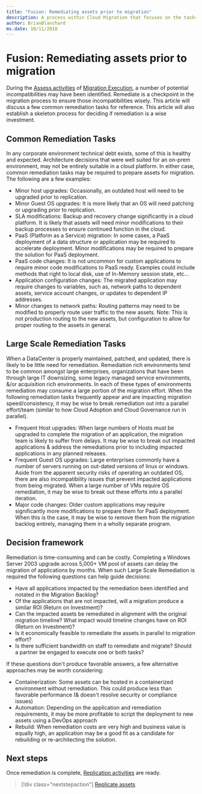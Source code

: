 ```yaml
---
title: "Fusion: Remediating assets prior to migration"
description: A process within Cloud Migration that focuses on the tasks of migrating workloads to the cloud
author: BrianBlanchard
ms.date: 10/11/2018
---
```


# Fusion: Remediating assets prior to migration
  
During the [Assess activities](assess.md) of [Migration Execution](overview.md), a number of potential incompatibilities may have been identified. Remediate is a checkpoint in the migration process to ensure those incompatibilities wisely. This article will discuss a few common remediation tasks for reference. This article will also establish a skeleton process for deciding if remediation is a wise investment.

## Common Remediation Tasks

In any corporate environment technical debt exists, some of this is healthy and expected. Architecture decisions that were well suited for an on-prem environment, may not be entirely suitable in a cloud platform. In either case, common remediation tasks may be required to prepare assets for migration. The following are a few examples:

* Minor host upgrades: Occasionally, an outdated host will need to be upgraded prior to replication.
* Minor Guest OS upgrades: It is more likely that an OS will need patching or upgrading prior to replication.
* SLA modifications: Backup and recovery change significantly in a cloud platform. It is likely that assets will need minor modifications to their backup processes to ensure continued function in the cloud.
* PaaS (Platform as a Service) migration: In some cases, a PaaS deployment of a data structure or application may be required to accelerate deployment. Minor modifications may be required to prepare the solution for PaaS deployment.
* PaaS code changes: It is not uncommon for custom applications to require minor code modifications to PaaS ready. Examples could include methods that right to local disk, use of In-Memory session state, etc...
* Application configuration changes: The migrated application may require changes to variables, such as, network paths to dependent assets, service account changes, or updates to dependent IP addresses.
* Minor changes to network paths: Routing patterns may need to be modified to properly route user traffic to the new assets. Note: This is not production routing to the new assets, but configuration to allow for proper routing to the assets in general.

## Large Scale Remediation Tasks

When a DataCenter is properly maintained, patched, and updated, there is likely to be little need for remediation. Remediation rich environments tend to be common amongst large enterprises, organizations that have been through large IT downsizing, some legacy managed service environments, &/or acquisition rich environments. In each of these types of environments remediation may consume a large portion of the migration effort. When the following remediation tasks frequently appear and are impacting migration speed/consistency, it may be wise to break remediation out into a parallel effort/team (similar to how Cloud Adoption and Cloud Governance run in parallel).

* Frequent Host upgrades: When large numbers of Hosts must be upgraded to complete the migration of an application, the migration team is likely to suffer from delays. It may be wise to break out impacted applications & address the remediations prior to including impacted applications in any planned releases.
* Frequent Guest OS upgrades: Large enterprises commonly have a number of servers running on out-dated versions of linux or windows. Aside from the apparent security risks of operating an outdated OS, there are also incompatibility issues that prevent impacted applications from being migrated. When a large number of VMs require OS remediation, it may be wise to break out these efforts into a parallel iteration.
* Major code changes: Older custom applications may require significantly more modifications to prepare them for PaaS deployment. When this is the case, it may be wise to remove them from the migration backlog entirely, managing them in a wholly separate program.

## Decision framework

Remediation is time-consuming and can be costly. Completing a Windows Server 2003 upgrade across 5,000+ VM pool of assets can delay the migration of applications by months. When such Large Scale Remediation is required the following questions can help guide decisions:

* Have all applications impacted by the remediation been identified and notated in the Migration Backlog?
* Of the applications that are not impacted, will a migration produce a similar ROI (Return on Investment)?
* Can the impacted assets be remediated in alignment with the original migration timeline? What impact would timeline changes have on ROI (Return on Investment)?
* Is it economically feasible to remediate the assets in parallel to migration effort?
* Is there sufficient bandwidth on staff to remediate and migrate? Should a partner be engaged to execute one or both tasks?

If these questions don't produce favorable answers, a few alternative approaches may be worth considering:

* Containerization: Some assets can be hosted in a containerized environment without remediation. This could produce less than favorable performance (& doesn't resolve security or compliance issues)
* Automation: Depending on the application and remediation requirements, it may be more profitable to script the deployment to new assets using a DevOps approach
* Rebuild: When remediation costs are very high and business value is equally high, an application may be a good fit as a candidate for rebuilding or re-architecting the solution.

## Next steps

Once remediation is complete, [Replication activities](replicate.md) are ready.

> [!div class="nextstepaction"]
> [Replicate assets](replicate.md)